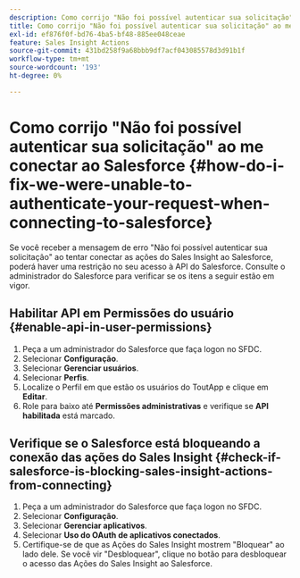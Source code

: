 ```yaml
---
description: Como corrijo "Não foi possível autenticar sua solicitação" ao me conectar ao Salesforce - Documentação do Marketo - Documentação do produto
title: Como corrijo "Não foi possível autenticar sua solicitação" ao me conectar ao Salesforce
exl-id: ef876f0f-bd76-4ba5-bf48-885ee048ceae
feature: Sales Insight Actions
source-git-commit: 431bd258f9a68bbb9df7acf043085578d3d91b1f
workflow-type: tm+mt
source-wordcount: '193'
ht-degree: 0%

---
```


# Como corrijo &quot;Não foi possível autenticar sua solicitação&quot; ao me conectar ao Salesforce {#how-do-i-fix-we-were-unable-to-authenticate-your-request-when-connecting-to-salesforce}

Se você receber a mensagem de erro &quot;Não foi possível autenticar sua solicitação&quot; ao tentar conectar as ações do Sales Insight ao Salesforce, poderá haver uma restrição no seu acesso à API do Salesforce. Consulte o administrador do Salesforce para verificar se os itens a seguir estão em vigor.

## Habilitar API em Permissões do usuário {#enable-api-in-user-permissions}

1. Peça a um administrador do Salesforce que faça logon no SFDC.
1. Selecionar **Configuração**.
1. Selecionar **Gerenciar usuários**.
1. Selecionar **Perfis**.
1. Localize o Perfil em que estão os usuários do ToutApp e clique em **Editar**.
1. Role para baixo até **Permissões administrativas** e verifique se **API habilitada** está marcado.

## Verifique se o Salesforce está bloqueando a conexão das ações do Sales Insight {#check-if-salesforce-is-blocking-sales-insight-actions-from-connecting}

1. Peça a um administrador do Salesforce que faça logon no SFDC.
1. Selecionar **Configuração**.
1. Selecionar **Gerenciar aplicativos**.
1. Selecionar **Uso do OAuth de aplicativos conectados**.
1. Certifique-se de que as Ações do Sales Insight mostrem &quot;Bloquear&quot; ao lado dele. Se você vir &quot;Desbloquear&quot;, clique no botão para desbloquear o acesso das Ações do Sales Insight ao Salesforce.
